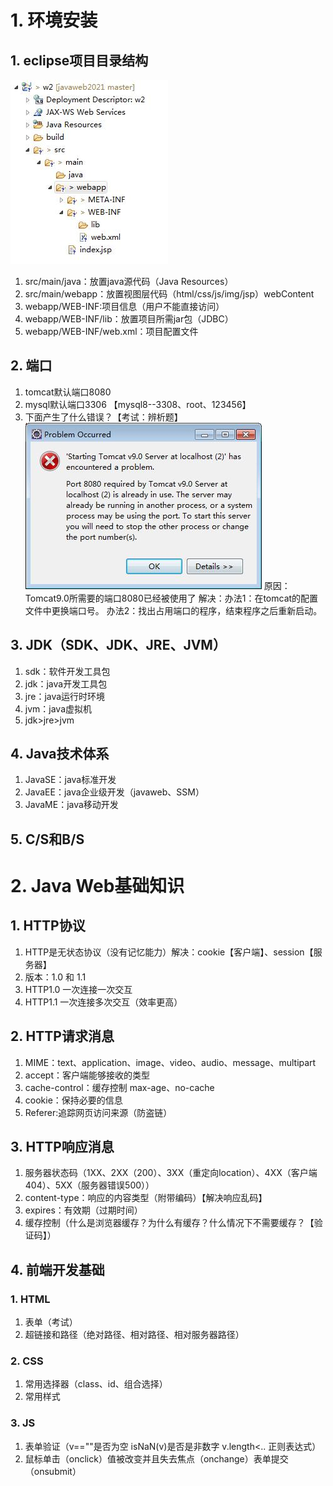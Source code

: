 # 1. 环境安装
## 1. eclipse项目目录结构
![](day01_files/1.jpg)
1. src/main/java：放置java源代码（Java Resources）
2. src/main/webapp：放置视图层代码（html/css/js/img/jsp）webContent
3. webapp/WEB-INF:项目信息（用户不能直接访问）
4. webapp/WEB-INF/lib：放置项目所需jar包（JDBC）
5. webapp/WEB-INF/web.xml：项目配置文件

## 2. 端口
1. tomcat默认端口8080 
2. mysql默认端口3306  【mysql8--3308、root、123456】
3. 下面产生了什么错误？【考试：辨析题】
![](day01_files/2.jpg)
原因：Tomcat9.0所需要的端口8080已经被使用了
解决：办法1：在tomcat的配置文件中更换端口号。
	办法2：找出占用端口的程序，结束程序之后重新启动。

## 3. JDK（SDK、JDK、JRE、JVM）
1. sdk：软件开发工具包
2. jdk：java开发工具包
3. jre：java运行时环境
4. jvm：java虚拟机
5. jdk>jre>jvm

## 4. Java技术体系
1. JavaSE：java标准开发
2. JavaEE：java企业级开发（javaweb、SSM）
3. JavaME：java移动开发

## 5. C/S和B/S

# 2. Java Web基础知识
## 1. HTTP协议
1. HTTP是无状态协议（没有记忆能力）解决：cookie【客户端】、session【服务器】
2. 版本：1.0 和 1.1 
3. HTTP1.0 一次连接一次交互
4. HTTP1.1 一次连接多次交互（效率更高）
## 2. HTTP请求消息
1. MIME：text、application、image、video、audio、message、multipart
2. accept：客户端能够接收的类型
3. cache-control：缓存控制 max-age、no-cache
4. cookie：保持必要的信息
5. Referer:追踪网页访问来源（防盗链）
## 3. HTTP响应消息
1. 服务器状态码（1XX、2XX（200）、3XX（重定向location）、4XX（客户端404）、5XX（服务器错误500））
2. content-type：响应的内容类型（附带编码）【解决响应乱码】
3. expires：有效期（过期时间）
4. 缓存控制（什么是浏览器缓存？为什么有缓存？什么情况下不需要缓存？【验证码】）

## 4. 前端开发基础
### 1. HTML
1. 表单（考试）
2. 超链接和路径（绝对路径、相对路径、相对服务器路径）
### 2. CSS
1. 常用选择器（class、id、组合选择）
2. 常用样式
### 3. JS
1. 表单验证（v==""是否为空 isNaN(v)是否是非数字 v.length<.. 正则表达式）
2. 鼠标单击（onclick）值被改变并且失去焦点（onchange）表单提交（onsubmit）